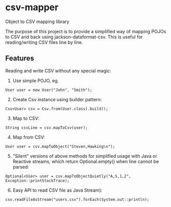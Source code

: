 # csv-mapper
Object to CSV mapping library

The purpose of this project is to provide a simplified way of mapping POJOs to CSV and back using jackson-dataformat-csv.
This is useful for reading/writing CSV files line by line.


## Features
Reading and write CSV without any special magic:


1. Use simple POJO, eg.
```
User user = new User("John", "Smith");
```
2. Create Csv instance using builder pattern:
```
Csv<User> csv = Csv.from(User.class).build();
```
3. Map to CSV:
```
String csvLine = csv.mapToCsv(user);
```
4. Map from CSV:
```
User user = csv.mapToObject("Steven,Hawking\n");
```

5. "Silent" versions of above methods for simplified usage with Java or Reactive streams, which return Optional.empty() when line cannot be parsed:
```
Optional<User> user = csv.mapToObjectQuietly("A,S,1,2", Exception::printStackTrace);
```
6. Easy API to read CSV file as Java Stream):
```
csv.readFileAsStream("users.csv").forEach(System.out::println);
```